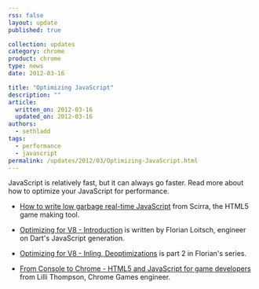 ```yaml
---
rss: false
layout: update
published: true

collection: updates
category: chrome
product: chrome
type: news
date: 2012-03-16

title: "Optimizing JavaScript"
description: ""
article:
  written_on: 2012-03-16
  updated_on: 2012-03-16
authors:
  - sethladd
tags:
  - performance
  - javascript
permalink: /updates/2012/03/Optimizing-JavaScript.html
---
```

JavaScript is relatively fast, but it can always go faster. Read more about how to optimize your JavaScript for performance.

* [How to write low garbage real-time JavaScript](http://www.scirra.com/blog/76/how-to-write-low-garbage-real-time-javascript) from Scirra, the HTML5 game making tool.

* [Optimizing for V8 - Introduction](http://floitsch.blogspot.com/2012/03/optimizing-for-v8-introduction.html) is written by Florian Loitsch, engineer on Dart's JavaScript generation.

* [Optimizing for V8 - Inling, Deoptimizations](http://floitsch.blogspot.com/2012/03/optimizing-for-v8-inlining.html) is part 2 in Florian's series.

* [From Console to Chrome - HTML5 and JavaScript for game developers](http://www.youtube.com/watch?v=XAqIpGU8ZZk) from Lilli Thompson, Chrome Games engineer.
